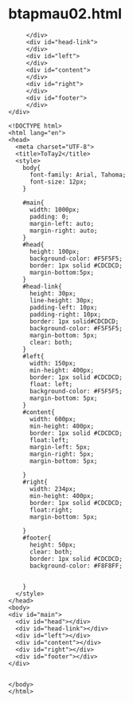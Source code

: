 # btapmau02.html
 <div id="main">
         <div id="head">

         </div>
         <div id="head-link">
         </div>
         <div id="left">
         </div>
         <div id="content">
         </div>
         <div id="right">
         </div>
         <div id="footer">
         </div>
    </div>

    <!DOCTYPE html>
    <html lang="en">
    <head>
      <meta charset="UTF-8">
      <title>ToTay2</title>
      <style>
        body{
          font-family: Arial, Tahoma;
          font-size: 12px;
        }

        #main{
          width: 1000px;
          padding: 0;
          margin-left: auto;
          margin-right: auto;
        }
        #head{
          height: 100px;
          background-color: #F5F5F5;
          border: 1px solid #CDCDCD;
          margin-bottom:5px;
        }
        #head-link{
          height: 30px;
          line-height: 30px;
          padding-left: 10px;
          padding-right: 10px;
          border: 1px solid#CDCDCD;
          background-color: #F5F5F5;
          margin-bottom: 5px;
          clear: both;
        }
        #left{
          width: 150px;
          min-height: 400px;
          border: 1px solid #CDCDCD;
          float: left;
          background-color: #F5F5F5;
          margin-bottom: 5px;
        }
        #content{
          width: 600px;
          min-height: 400px;
          border: 1px solid #CDCDCD;
          float:left;
          margin-left: 5px;
          margin-right: 5px;
          margin-bottom: 5px;

        }
        #right{
          width: 234px;
          min-height: 400px;
          border: 1px solid #CDCDCD;
          float:right;
          margin-bottom: 5px;

        }
        #footer{
          height: 50px;
          clear: both;
          border: 1px solid #CDCDCD;
          background-color: #F8F8FF;


        }
      </style>
    </head>
    <body>
    <div id="main">
      <div id="head"></div>
      <div id="head-link"></div>
      <div id="left"></div>
      <div id="content"></div>
      <div id="right"></div>
      <div id="footer"></div>
    </div>


    </body>
    </html>